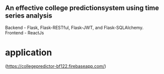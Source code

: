 ## An effective college predictionsystem using time series analysis

Backend - Flask, Flask-RESTful, Flask-JWT, and Flask-SQLAlchemy.
Frontend - ReactJs 



# application
(https://collegepredictor-bf122.firebaseapp.com/)

